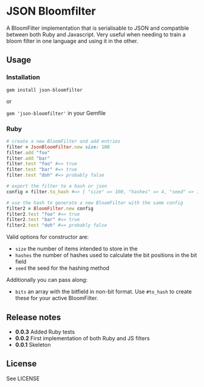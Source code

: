 # JSON Bloomfilter

A BloomFilter implementation that is serialisable to JSON and compatible between both Ruby and Javascript. Very useful when needing to train a bloom filter in one language and using it in the other.

## Usage

### Installation

`gem install json-bloomfilter`

or

`gem 'json-bloomfilter'` in your Gemfile

### Ruby

```ruby
# create a new BloomFilter and add entries
filter = JsonBloomFilter.new size: 100
filter.add "foo"
filter.add "bar"
filter.test "foo" #=> true
filter.test "bar" #=> true
filter.test "doh" #=> probably false

# export the filter to a hash or json
config = filter.to_hash #=> { "size" => 100, "hashes" => 4, "seed" => 1234567890, "bits" => [...] }

# use the hash to generate a new BloomFilter with the same config
filter2 = BloomFilter.new config
filter2.test "foo" #=> true
filter2.test "bar" #=> true
filter2.test "doh" #=> probably false
```

Valid options for constructor are:

* `size` the number of items intended to store in the
* `hashes` the number of hashes used to calculate the bit positions in the bit field
* `seed` the seed for the hashing method

Additionally you can pass along:

* `bits` an array with the bitfield in non-bit format. Use `#to_hash` to create these for your active BloomFilter.

## Release notes

* **0.0.3** Added Ruby tests
* **0.0.2** First implementation of both Ruby and JS filters
* **0.0.1** Skeleton

## License

See LICENSE

